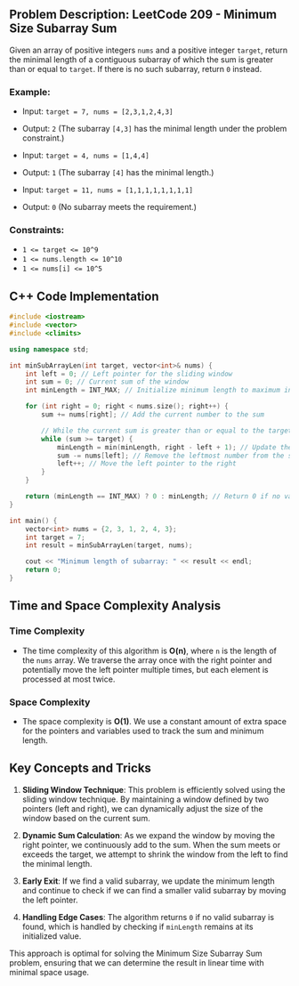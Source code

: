 ## Problem Description: LeetCode 209 - Minimum Size Subarray Sum

Given an array of positive integers `nums` and a positive integer `target`, return the minimal length of a contiguous subarray of which the sum is greater than or equal to `target`. If there is no such subarray, return `0` instead.

### Example:
- Input: `target = 7, nums = [2,3,1,2,4,3]`
- Output: `2` (The subarray `[4,3]` has the minimal length under the problem constraint.)

- Input: `target = 4, nums = [1,4,4]`
- Output: `1` (The subarray `[4]` has the minimal length.)

- Input: `target = 11, nums = [1,1,1,1,1,1,1,1]`
- Output: `0` (No subarray meets the requirement.)

### Constraints:
- `1 <= target <= 10^9`
- `1 <= nums.length <= 10^10`
- `1 <= nums[i] <= 10^5`

## C++ Code Implementation

```cpp
#include <iostream>
#include <vector>
#include <climits>

using namespace std;

int minSubArrayLen(int target, vector<int>& nums) {
    int left = 0; // Left pointer for the sliding window
    int sum = 0; // Current sum of the window
    int minLength = INT_MAX; // Initialize minimum length to maximum integer value

    for (int right = 0; right < nums.size(); right++) {
        sum += nums[right]; // Add the current number to the sum

        // While the current sum is greater than or equal to the target
        while (sum >= target) {
            minLength = min(minLength, right - left + 1); // Update the minimum length
            sum -= nums[left]; // Remove the leftmost number from the sum
            left++; // Move the left pointer to the right
        }
    }

    return (minLength == INT_MAX) ? 0 : minLength; // Return 0 if no valid subarray was found
}

int main() {
    vector<int> nums = {2, 3, 1, 2, 4, 3};
    int target = 7;
    int result = minSubArrayLen(target, nums);

    cout << "Minimum length of subarray: " << result << endl;
    return 0;
}
```

## Time and Space Complexity Analysis

### Time Complexity
- The time complexity of this algorithm is **O(n)**, where `n` is the length of the `nums` array. We traverse the array once with the right pointer and potentially move the left pointer multiple times, but each element is processed at most twice.

### Space Complexity
- The space complexity is **O(1)**. We use a constant amount of extra space for the pointers and variables used to track the sum and minimum length.

## Key Concepts and Tricks

1. **Sliding Window Technique**: This problem is efficiently solved using the sliding window technique. By maintaining a window defined by two pointers (left and right), we can dynamically adjust the size of the window based on the current sum.

2. **Dynamic Sum Calculation**: As we expand the window by moving the right pointer, we continuously add to the sum. When the sum meets or exceeds the target, we attempt to shrink the window from the left to find the minimal length.

3. **Early Exit**: If we find a valid subarray, we update the minimum length and continue to check if we can find a smaller valid subarray by moving the left pointer.

4. **Handling Edge Cases**: The algorithm returns `0` if no valid subarray is found, which is handled by checking if `minLength` remains at its initialized value.

This approach is optimal for solving the Minimum Size Subarray Sum problem, ensuring that we can determine the result in linear time with minimal space usage.
